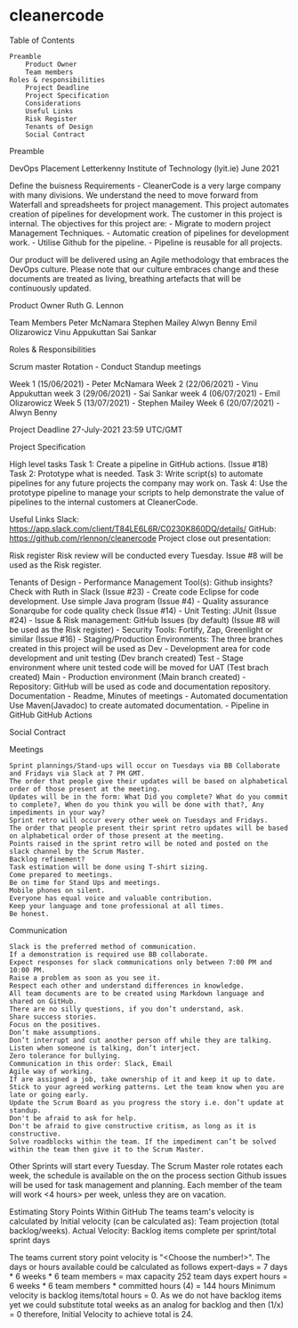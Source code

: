 # cleanercode

Table of Contents
	
	Preamble
        Product Owner
        Team members
	Roles & responsibilities
        Project Deadline
        Project Specification
        Considerations
        Useful Links
        Risk Register
        Tenants of Design
        Social Contract

Preamble

DevOps Placement Letterkenny Institute of Technology (lyit.ie) June 2021

Define the buisness Requirements - CleanerCode is a very large company with many divisions. We understand the need to move forward from Waterfall and spreadsheets for project management. This project automates creation of pipelines for development work. The customer in this project is internal. The objectives for this project are:
	- Migrate to modern project Management Techniques.
	- Automatic creation of pipelines for development work.
	- Utilise Github for the pipeline.
	- Pipeline is reusable for all projects.

Our product will be delivered using an Agile methodology that embraces the DevOps culture. Please note that our culture embraces change and these documents are treated as living, breathing artefacts that will be continuously updated.

Product Owner
Ruth G. Lennon

Team Members
Peter McNamara
Stephen Mailey
Alwyn Benny
Emil Olizarowicz
Vinu Appukuttan
Sai Sankar


Roles & Responsibilities

Scrum master Rotation - Conduct Standup meetings 

Week 1 (15/06/2021) - Peter McNamara
Week 2 (22/06/2021) - Vinu Appukuttan
week 3 (29/06/2021) - Sai Sankar
week 4 (06/07/2021) - Emil Olizarowicz
Week 5 (13/07/2021) - Stephen Mailey
Week 6 (20/07/2021) - Alwyn Benny

Project Deadline
27-July-2021 23:59 UTC/GMT 

Project Specification

High level tasks
Task 1: Create a pipeline in GitHub actions. (Issue #18)	
Task 2: Prototype what is needed.
Task 3: Write script(s) to automate pipelines for any future projects the company may work on.
Task 4: Use the prototype pipeline to manage your scripts to help demonstrate the value of pipelines to the internal customers at CleanerCode.

Useful Links
    Slack: https://app.slack.com/client/T84LE6L6R/C0230K860DQ/details/
    GitHub: https://github.com/rlennon/cleanercode
    Project close out presentation: 

Risk register
	Risk review will be conducted every Tuesday. Issue #8 will be used as the Risk register.

Tenants of Design
   	- Performance Management Tool(s): 
		Github insights? Check with Ruth in Slack (Issue #23)
	- Create code 
		Eclipse for code development. Use simple Java program (Issue #4)
	- Quality assurance
		Sonarqube for code quality check (Issue #14)
	- Unit Testing: 
		JUnit (Issue #24) 
	- Issue & Risk management: 
		GitHub Issues (by default) (Issue #8 will be used as the Risk register)
	- Security Tools:
		Fortify, Zap, Greenlight or similar (Issue #16) 
	- Staging/Production Environments:
		The three branches created in this project will be used as
			Dev - Development area for code development and unit testing (Dev branch created)
			Test - Stage environment where unit tested code will be moved for UAT (Test brach created)
			Main - Production environment (Main branch created)
	- Repository:
		GitHub will be used as code and documentation repository.
			Documentation - Readme, Minutes of meetings
	- Automated documentation
		Use Maven(Javadoc) to create automated documentation.
	- Pipeline in GitHub
		GitHub Actions


Social Contract

Meetings

    Sprint plannings/Stand-ups will occur on Tuesdays via BB Collaborate and Fridays via Slack at 7 PM GMT.
    The order that people give their updates will be based on alphabetical order of those present at the meeting.
    Updates will be in the form: What Did you complete? What do you commit to complete?, When do you think you will be done with that?, Any impediments in your way?
    Sprint retro will occur every other week on Tuesdays and Fridays.
    The order that people present their sprint retro updates will be based on alphabetical order of those present at the meeting.
    Points raised in the sprint retro will be noted and posted on the slack channel by the Scrum Master.
    Backlog refinement?
    Task estimation will be done using T-shirt sizing. 
    Come prepared to meetings.
    Be on time for Stand Ups and meetings.
    Mobile phones on silent.
    Everyone has equal voice and valuable contribution.
    Keep your language and tone professional at all times.
    Be honest.

Communication

    Slack is the preferred method of communication.
    If a demonstration is required use BB collaborate.
    Expect responses for slack communications only between 7:00 PM and 10:00 PM.
    Raise a problem as soon as you see it.
    Respect each other and understand differences in knowledge.
    All team documents are to be created using Markdown language and shared on GitHub.
    There are no silly questions, if you don’t understand, ask.
    Share success stories.
    Focus on the positives.
    Don’t make assumptions.
    Don’t interrupt and cut another person off while they are talking.
    Listen when someone is talking, don’t interject.
    Zero tolerance for bullying.
    Communication in this order: Slack, Email
    Agile way of working.
    If are assigned a job, take ownership of it and keep it up to date.
    Stick to your agreed working patterns. Let the team know when you are late or going early.
    Update the Scrum Board as you progress the story i.e. don’t update at standup.
    Don't be afraid to ask for help.
    Don't be afraid to give constructive critism, as long as it is constructive.
    Solve roadblocks within the team. If the impediment can’t be solved within the team then give it to the Scrum Master.

Other
Sprints will start every Tuesday.
The Scrum Master role rotates each week, the schedule is available on the on the process section
Github issues will be used for task management and planning.
Each member of the team will work <4 hours> per week, unless they are on vacation. 

Estimating Story Points Within GitHub
The teams team's velocity is calculated by <fill in>
 	 Initial velocity (can be calculated as): Team projection (total backlog/weeks).
 	 Actual Velocity: Backlog items complete per sprint/total sprint days
	 
The teams current story point velocity is "<Choose the number!>".
	The days or hours available could be calculated as follows
	expert-days = 7 days * 6 weeks * 6 team  members = max capacity 252 team days
 	expert hours = 6 weeks * 6 team members * committed hours (4) = 144 hours
	Minimum velocity is backlog items/total hours = 0. As we do not have backlog items yet we could substitute total weeks as an analog for backlog and then (1/x) = 0 therefore, Initial Velocity to achieve total is 24.
